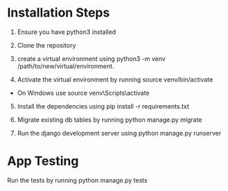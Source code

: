 # Installation Steps

1. Ensure you have python3 installed

2. Clone the repository

3. create a virtual environment using python3 -m venv /path/to/new/virtual/environment.

4. Activate the virtual environment by running source venv/bin/activate

- On Windows use source venv\Scripts\activate

5. Install the dependencies using pip install -r requirements.txt

6. Migrate existing db tables by running python manage.py migrate

7. Run the django development server using python manage.py runserver

# App Testing

Run the tests by running python manage.py tests
